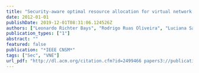 ```yaml
---
title: "Security-aware optimal resource allocation for virtual network embedding"
date: 2012-01-01
publishDate: 2019-12-01T08:31:06.124526Z
authors: ["Leonardo Richter Bays", "Rodrigo Ruas Oliveira", "Luciana Salete Buriol", "Marinho Pilla Barcellos", "Luciano Paschoal Gaspary"]
publication_types: ["1"]
abstract: ""
featured: false
publication: "*IEEE CNSM*"
tags: ["Sec", "VNE"]
url_pdf: "http://dl.acm.org/citation.cfm?id=2499466 papers3://publication/uuid/3C569327-B777-4295-9022-0E6826E7C274"
---
```


